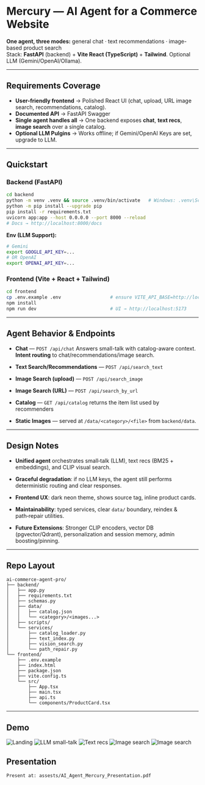 # Mercury — AI Agent for a Commerce Website

**One agent, three modes:** general chat · text recommendations · image-based product search  
Stack: **FastAPI** (backend) + **Vite React (TypeScript)** + **Tailwind**. Optional LLM (Gemini/OpenAI/Ollama).

---

## Requirements Coverage

- **User-friendly frontend** → Polished React UI (chat, upload, URL image search, recommendations, catalog).
- **Documented API** → FastAPI Swagger 
- **Single agent handles all** → One backend exposes **chat**, **text recs**, **image search** over a single catalog.
- **Optional LLM Pulgins** → Works offline; if Gemini/OpenAI Keys are set, upgrade to LLM.

---

## Quickstart

### Backend (FastAPI)

```bash
cd backend
python -m venv .venv && source .venv/bin/activate   # Windows: .venv\Scripts\activate
python -m pip install --upgrade pip
pip install -r requirements.txt
uvicorn app:app --host 0.0.0.0 --port 8000 --reload
# Docs → http://localhost:8000/docs
```

**Env (LLM Support):**
```bash
# Gemini
export GOOGLE_API_KEY=...
# OR OpenAI
export OPENAI_API_KEY=...
```

### Frontend (Vite + React + Tailwind)

```bash
cd frontend
cp .env.example .env                  # ensure VITE_API_BASE=http://localhost:8000
npm install
npm run dev                           # UI → http://localhost:5173
```

---

## Agent Behavior & Endpoints

- **Chat** — `POST /api/chat`  Answers small-talk with catalog-aware context. **Intent routing** to chat/recommendations/image search.
- **Text Search/Recommendations** — `POST /api/search_text`  

- **Image Search (upload)** — `POST /api/search_image`
- **Image Search (URL)** — `POST /api/search_by_url` 
- **Catalog** — `GET /api/catalog` returns the item list used by recommenders
- **Static Images** — served at `/data/<category>/<file>` from `backend/data`.

---

## Design Notes

- **Unified agent** orchestrates small‑talk (LLM), text recs (BM25 + embeddings), and CLIP visual search.
- **Graceful degradation**: if no LLM keys, the agent still performs deterministic routing and clear responses.
- **Frontend UX**: dark neon theme, shows source tag, inline product cards.
- **Maintainability**: typed services, clear `data/` boundary, reindex & path‑repair utilities.

- **Future Extensions**: Stronger CLIP encoders, vector DB (pgvector/Qdrant), personalization and session memory, admin boosting/pinning.

---

## Repo Layout

```
ai-commerce-agent-pro/
├── backend/
│   ├── app.py
│   ├── requirements.txt
│   ├── schemas.py
│   ├── data/
│   │   ├── catalog.json
│   │   └── <category>/<images...>
│   ├── scripts/
│   └── services/
│       ├── catalog_loader.py
│       ├── text_index.py
│       ├── vision_search.py
│       └── path_repair.py
└── frontend/
    ├── .env.example
    ├── index.html
    ├── package.json
    ├── vite.config.ts
    └── src/
        ├── App.tsx
        ├── main.tsx
        ├── api.ts
        └── components/ProductCard.tsx
```

---

## Demo

![Landing](assets/ss1.png)
![LLM small-talk](assets/ss2.png)
![Text recs](assets/ss3.png)
![Image search](assets/ss4.png)
![Image search](assets/ss5.png)


## Presentation

```
Present at: assests/AI_Agent_Mercury_Presentation.pdf

```
